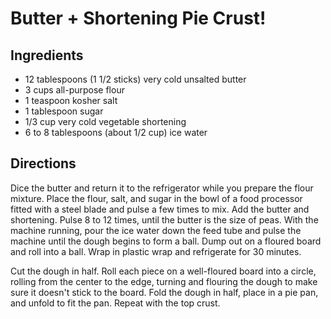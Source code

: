 # Butter + Shortening Pie Crust!

## Ingredients
- 12 tablespoons (1 1/2 sticks) very cold unsalted butter
- 3 cups all-purpose flour
- 1 teaspoon kosher salt
- 1 tablespoon sugar
- 1/3 cup very cold vegetable shortening
- 6 to 8 tablespoons (about 1/2 cup) ice water

## Directions

Dice the butter and return it to the refrigerator while you prepare the flour mixture. Place the flour, salt, and sugar in the bowl of a food processor fitted with a steel blade and pulse a few times to mix. Add the butter and shortening. Pulse 8 to 12 times, until the butter is the size of peas. With the machine running, pour the ice water down the feed tube and pulse the machine until the dough begins to form a ball. Dump out on a floured board and roll into a ball. Wrap in plastic wrap and refrigerate for 30 minutes.

Cut the dough in half. Roll each piece on a well-floured board into a circle, rolling from the center to the edge, turning and flouring the dough to make sure it doesn't stick to the board. Fold the dough in half, place in a pie pan, and unfold to fit the pan. Repeat with the top crust.
